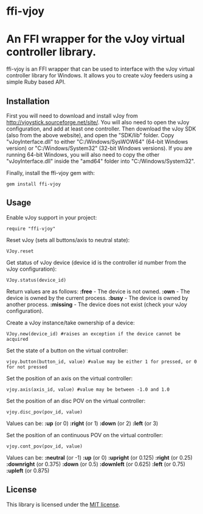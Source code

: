# ffi-vjoy
An FFI wrapper for the vJoy virtual controller library.
===============

ffi-vjoy is an FFI wrapper that can be used to interface with the vJoy virtual controller library for Windows. It allows you to create vJoy feeders using a simple Ruby based API.

Installation
------
First you will need to download and install vJoy from http://vjoystick.sourceforge.net/site/. You will also need to open the vJoy configuration, and add at least one controller. Then download the vJoy SDK (also from the above website), and open the "SDK/lib" folder. Copy "vJoyInterface.dll" to either "C:/Windows/SysWOW64" (64-bit Windows version) or "C:/Windows/System32" (32-bit Windows versions). If you are running 64-bit Windows, you will also need to copy the other "vJoyInterface.dll" inside the "amd64" folder into "C:/Windows/System32".

Finally, install the ffi-vjoy gem with:
```
gem install ffi-vjoy
```

Usage
------

Enable vJoy support in your project:
```
require "ffi-vjoy"
```

Reset vJoy (sets all buttons/axis to neutral state):
```
VJoy.reset
```

Get status of vJoy device (device id is the controller id number from the vJoy configuration):
```
VJoy.status(device_id)
```
Return values are as follows:
**:free** - The device is not owned.
**:own** - The device is owned by the current process.
**:busy** - The device is owned by another process.
**:missing** - The device does not exist (check your vJoy configuration).

Create a vJoy instance/take ownership of a device:
```
VJoy.new(device_id) #raises an exception if the device cannot be acquired
```

Set the state of a button on the virtual controller:
```
vjoy.button(button_id, value) #value may be either 1 for pressed, or 0 for not pressed
```

Set the position of an axis on the virtual controller:
```
vjoy.axis(axis_id, value) #value may be between -1.0 and 1.0
```

Set the position of an disc POV on the virtual controller:
```
vjoy.disc_pov(pov_id, value)
```
Values can be:
**:up** (or 0)
**:right** (or 1)
**:down** (or 2)
**:left** (or 3)

Set the position of an continuous POV on the virtual controller:
```
vjoy.cont_pov(pov_id, value)
```
Values can be:
**:neutral** (or -1)
**:up** (or 0)
**:upright** (or 0.125)
**:right** (or 0.25)
**:downright** (or 0.375)
**:down** (or 0.5)
**:downleft** (or 0.625)
**:left** (or 0.75)
**:upleft** (or 0.875)

License
------

This library is licensed under the [MIT license](http://www.opensource.org/licenses/mit-license.php).
